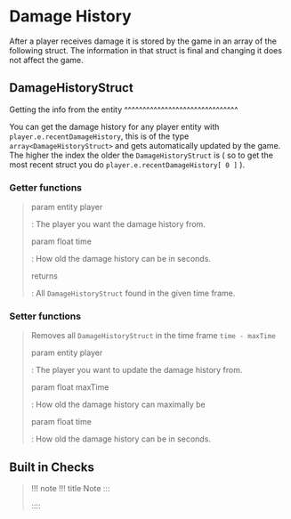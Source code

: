 # Damage History

After a player receives damage it is stored by the game in an array of
the following struct. The information in that struct is final and
changing it does not affect the game.

## DamageHistoryStruct

Getting the info from the entity
\^\^\^\^\^\^\^\^\^\^\^\^\^\^\^\^\^\^\^\^\^\^\^\^\^\^\^\^\^\^\^

You can get the damage history for any player entity with
`player.e.recentDamageHistory`, this is of the type
`array<DamageHistoryStruct>` and gets automatically updated by the game.
The higher the index the older the `DamageHistoryStruct` is ( so to get
the most recent struct you do `player.e.recentDamageHistory[ 0 ]` ).

### Getter functions

> 
>
> param entity player
>
> :   The player you want the damage history from.
>
> param float time
>
> :   How old the damage history can be in seconds.
>
> returns
>
> :   All `DamageHistoryStruct` found in the given time frame.

### Setter functions

> Removes all `DamageHistoryStruct` in the time frame `time - maxTime`
>
> param entity player
>
> :   The player you want to update the damage history from.
>
> param float maxTime
>
> :   How old the damage history can maximally be
>
> param float time
>
> :   How old the damage history can be in seconds.

## Built in Checks

> !!! note
> !!! title
> Note
> :::
>
> > 
> ::::
